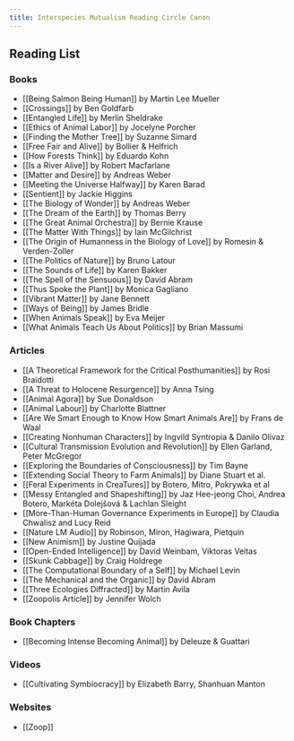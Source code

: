 ```yaml
---
title: Interspecies Mutualism Reading Circle Canon
---
```



## Reading List

### Books

- [[Being Salmon Being Human]] by Martin Lee Mueller
- [[Crossings]] by Ben Goldfarb
- [[Entangled Life]] by Merlin Sheldrake
- [[Ethics of Animal Labor]] by Jocelyne Porcher
- [[Finding the Mother Tree]] by Suzanne Simard
- [[Free Fair and Alive]] by Bollier & Helfrich
- [[How Forests Think]] by Eduardo Kohn
- [[Is a River Alive]] by Robert Macfarlane
- [[Matter and Desire]] by Andreas Weber
- [[Meeting the Universe Halfway]] by Karen Barad
- [[Sentient]] by Jackie Higgins
- [[The Biology of Wonder]] by Andreas Weber
- [[The Dream of the Earth]] by Thomas Berry
- [[The Great Animal Orchestra]] by Bernie Krause
- [[The Matter With Things]] by Iain McGilchrist
- [[The Origin of Humanness in the Biology of Love]] by Romesin & Verden-Zoller
- [[The Politics of Nature]] by Bruno Latour
- [[The Sounds of Life]] by Karen Bakker
- [[The Spell of the Sensuous]] by David Abram
- [[Thus Spoke the Plant]] by Monica Gagliano
- [[Vibrant Matter]] by Jane Bennett
- [[Ways of Being]] by James Bridle
- [[When Animals Speak]] by Eva Meijer
- [[What Animals Teach Us About Politics]] by Brian Massumi

### Articles

- [[A Theoretical Framework for the Critical Posthumanities]] by Rosi Braidotti
- [[A Threat to Holocene Resurgence]] by Anna Tsing
- [[Animal Agora]] by Sue Donaldson
- [[Animal Labour]] by Charlotte Blattner
- [[Are We Smart Enough to Know How Smart Animals Are]] by Frans de Waal
- [[Creating Nonhuman Characters]] by Ingvild Syntropia & Danilo Olivaz
- [[Cultural Transmission Evolution and Revolution]] by Ellen Garland, Peter McGregor
- [[Exploring the Boundaries of Consciousness]] by Tim Bayne
- [[Extending Social Theory to Farm Animals]] by Diane Stuart et al.
- [[Feral Experiments in CreaTures]] by Botero, Mitro, Pokrywka et al
- [[Messy Entangled and Shapeshifting]] by Jaz Hee-jeong Choi, Andrea Botero, Markéta Dolejšová & Lachlan Sleight
- [[More-Than-Human Governance Experiments in Europe]] by Claudia Chwalisz and Lucy Reid
- [[Nature LM Audio]] by Robinson, Miron, Hagiwara, Pietquin
- [[New Animism]] by Justine Quijada
- [[Open-Ended Intelligence]] by David Weinbam, Viktoras Veitas
- [[Skunk Cabbage]] by Craig Holdrege
- [[The Computational Boundary of a Self]] by Michael Levin
- [[The Mechanical and the Organic]] by David Abram
- [[Three Ecologies Diffracted]] by Martin Avila
- [[Zoopolis Article]] by Jennifer Wolch

### Book Chapters

- [[Becoming Intense Becoming Animal]] by Deleuze & Guattari

### Videos

- [[Cultivating Symbiocracy]] by Elizabeth Barry, Shanhuan Manton

### Websites

- [[Zoop]]
